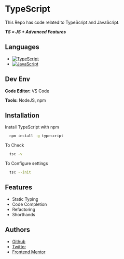 # TypeScript

This Repo has code related to TypeScript and JavaScript.

_**TS = JS + Advanced Features**_

## Languages

- [![TypeScript](https://img.shields.io/badge/Language-TypeScript-blue)](https://www.typescriptlang.org/)
- [![JavaScript](https://img.shields.io/badge/Language-JavaScript-yellow)](https://262.ecma-international.org/)

## Dev Env

**Code Editor:** VS Code

**Tools:** NodeJS, npm

## Installation

Install TypeScript with npm

```bash
  npm install -g typescript
```

To Check

```bash
  tsc -v
```

To Configure settings

```bash
  tsc --init
```

## Features

- Static Typing
- Code Completion
- Refactoring
- Shorthands

## Authors

- [Github](https://www.github.com/vipul-vaishnav)
- [Twitter](https://twitter.com/__stfuvipul)
- [Frontend Mentor](https://frontendmentor.io/vipul-vaishnav)
